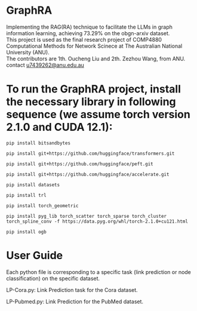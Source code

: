 # GraphRA
Implementing the RAG(RA) technique to facilitate the LLMs in graph information learning, achieving 73.29% on the obgn-arxiv dataset.<br>
This project is used as the final research project of COMP4880 Computational Methods for Network Scinece at The Australian National University (ANU).<br>
The contributors are 1th. Oucheng Liu and 2th. Zezhou Wang, from ANU. contact u7439262@anu.edu.au <br>


# To run the GraphRA project, install the necessary library in following sequence (we assume torch version 2.1.0 and CUDA 12.1): <br>

```
pip install bitsandbytes
```
```
pip install git+https://github.com/huggingface/transformers.git
```
```
pip install git+https://github.com/huggingface/peft.git
```
```
pip install git+https://github.com/huggingface/accelerate.git
```
```
pip install datasets
```
```
pip install trl
```
```
pip install torch_geometric
```
```
pip install pyg_lib torch_scatter torch_sparse torch_cluster torch_spline_conv -f https://data.pyg.org/whl/torch-2.1.0+cu121.html
```
```
pip install ogb
```
# User Guide
Each python file is corresponding to a specific task (link prediction or node classification) on the specific dataset.<br>

LP-Cora.py: Link Prediction task for the Cora dataset. <br>

LP-Pubmed.py: Link Prediction for the PubMed dataset. <br>




